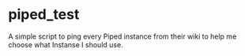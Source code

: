 # piped_test
A simple script to ping every Piped instance from their wiki to help me choose what Instanse I should use.
